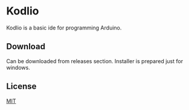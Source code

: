 # Kodlio

Kodlio is a basic ide for programming Arduino.

## Download
Can be downloaded from releases section. Installer is prepared just for windows.

## License
[MIT](https://choosealicense.com/licenses/mit/)
